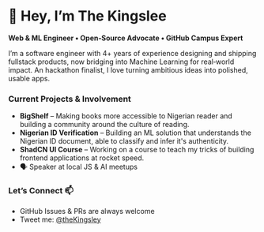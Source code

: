 # 👋 Hey, I’m The Kingslee

**Web & ML Engineer • Open‑Source Advocate • GitHub Campus Expert**


I’m a software engineer with 4+ years of experience designing and shipping fullstack products, now bridging into Machine Learning for real‑world impact. An hackathon finalist, I love turning ambitious ideas into polished, usable apps.





### Current Projects & Involvement

- **BigShelf** – Making books more accessible to Nigerian reader and building a community around the culture of reading.
- **Nigerian ID Verification** – Building an ML solution that understands the Nigerian ID document, able to classify and infer it's authenticity.
- **ShadCN UI Course** – Working on a course to teach my tricks of building frontend applications at rocket speed. 
- 🗣️ Speaker at local JS & AI meetups




### Let’s Connect 📫 

- GitHub Issues & PRs are always welcome  
- Tweet me: [@theKingsley](https://twitter.com/thekingslee)   

